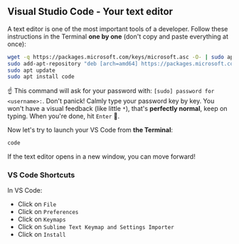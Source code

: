 ## Visual Studio Code - Your text editor

A text editor is one of the most important tools of a developer.
Follow these instructions in the Terminal **one by one** (don't copy and paste everything at once):

```bash
wget -q https://packages.microsoft.com/keys/microsoft.asc -O- | sudo apt-key add -
sudo add-apt-repository "deb [arch=amd64] https://packages.microsoft.com/repos/vscode stable main"
sudo apt update
sudo apt install code
```

:point_up: This command will ask for your password with: `[sudo] password for <username>:`. Don't panick! Calmly type your password key by key. You won't have a visual feedback (like little `*`), that's **perfectly normal**, keep on typing. When you're done, hit `Enter` :muscle:.

Now let's try to launch your VS Code from **the Terminal**:

```bash
code
```
If the text editor opens in a new window, you can move forward!

### VS Code Shortcuts

In VS Code:
- Click on `File`
- Click on `Preferences`
- Click on `Keymaps`
- Click on `Sublime Text Keymap and Settings Importer`
- Click on `Install`
